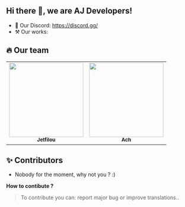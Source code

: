 ## Hi there 👋, we are AJ Developers!

* 💬 Our Discord: https://discord.gg/
* ⚒️ Our works: 

## 🔥 Our team

<table>
  <tr>
    <td align="center"><a href="https://github.com/jetfilou"><img src="https://avatars.githubusercontent.com/u/59403633?v=4" width="200px;" alt=""/><br /><sub><b>Jetfilou</b></sub></a></td>
    <td align="center"><a href="https://github.com/ach-git"><img src="https://avatars.githubusercontent.com/u/82474261?v=4" width="200px;" alt=""/><br /><sub><b>Ach</b></sub></a></td>
  </tr>
</table>

## ✨ Contributors

- Nobody for the moment, why not you ? :)

**How to contibute ?**

> To contribute you can: report major bug or improve translations..
